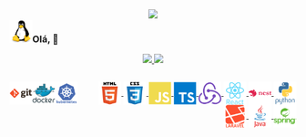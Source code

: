 
<div align="center"> 
<a href="https://www.linkedin.com/in/jdiasneto/" target="_blank"><img src="https://img.shields.io/badge/-LinkedIn-%230077B5?style=for-the-badge&logo=linkedin&logoColor=white" target="_blank"></a> 
</div>
<div>
<img align="left" height="40" src="https://raw.githubusercontent.com/devicons/devicon/master/icons/linux/linux-original.svg" />
</div>

### Olá, 👋

  
<div align="center">
  <a href="https://github.com/JJDSNT/JJDSNT">
  <img height="180em" src="https://github-readme-stats.vercel.app/api?username=JJDSNT&show_icons=true&theme=dracula&include_all_commits=true&count_private=true"/>
  <img height="180em" src="https://github-readme-stats.vercel.app/api/top-langs/?username=JJDSNT&layout=compact&langs_count=7&theme=dracula"/>
</div>
  
  ##

          
<div style="display:inline">
  <img align="left" height="40" src="https://raw.githubusercontent.com/devicons/devicon/master/icons/git/git-original-wordmark.svg" />
  <img align="left" height="40" src="https://raw.githubusercontent.com/devicons/devicon/master/icons/docker/docker-original-wordmark.svg" />
  <img align="left" height="40" src="https://raw.githubusercontent.com/devicons/devicon/master/icons/kubernetes/kubernetes-plain-wordmark.svg" />
  <div align="right">
    <img align="center" height="40" src="https://raw.githubusercontent.com/devicons/devicon/master/icons/html5/html5-original-wordmark.svg">
    <img align="center" height="40" src="https://raw.githubusercontent.com/devicons/devicon/master/icons/css3/css3-original-wordmark.svg">
    <img align="center" height="40" src="https://raw.githubusercontent.com/devicons/devicon/master/icons/javascript/javascript-plain.svg">
    <img align="center" height="40" src="https://raw.githubusercontent.com/devicons/devicon/master/icons/typescript/typescript-plain.svg">
    <img align="center" height="40" src="https://raw.githubusercontent.com/devicons/devicon/master/icons//redux/redux-original.svg">
    <img align="center" height="40" src="https://raw.githubusercontent.com/devicons/devicon/master/icons/react/react-original-wordmark.svg">
    <img align="center" height="40" src="https://raw.githubusercontent.com/devicons/devicon/master/icons/nestjs/nestjs-plain-wordmark.svg">
    <img align="center" height="40" src="https://raw.githubusercontent.com/devicons/devicon/master/icons/python/python-original-wordmark.svg">
    <img align="center" height="40" src="https://raw.githubusercontent.com/devicons/devicon/master/icons/laravel/laravel-plain-wordmark.svg">
    <img align="center" height="40" src="https://raw.githubusercontent.com/devicons/devicon/master/icons/java/java-original-wordmark.svg">
    <img align="center" height="40" src="https://raw.githubusercontent.com/devicons/devicon/master/icons/spring/spring-original-wordmark.svg">
          
  </div>
</div> 
